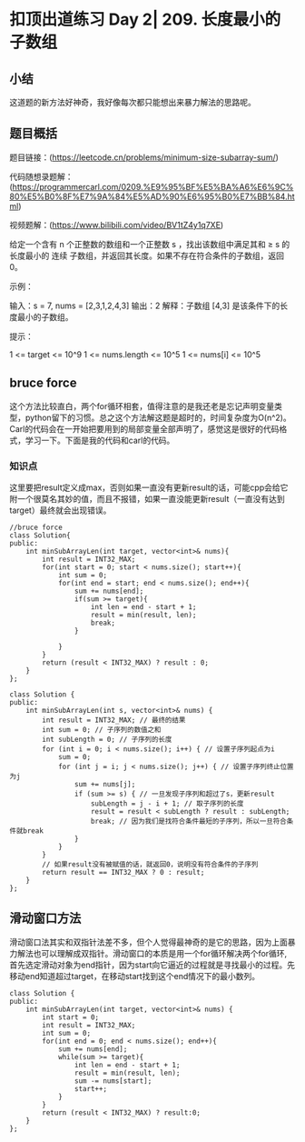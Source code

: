 # 扣顶出道练习 Day 2| 209. 长度最小的子数组
## 小结
这道题的新方法好神奇，我好像每次都只能想出来暴力解法的思路呢。

## 题目概括
题目链接：(https://leetcode.cn/problems/minimum-size-subarray-sum/)

代码随想录题解：(https://programmercarl.com/0209.%E9%95%BF%E5%BA%A6%E6%9C%80%E5%B0%8F%E7%9A%84%E5%AD%90%E6%95%B0%E7%BB%84.html)

视频题解：(https://www.bilibili.com/video/BV1tZ4y1q7XE)

给定一个含有 n 个正整数的数组和一个正整数 s ，找出该数组中满足其和 ≥ s 的长度最小的 连续 子数组，并返回其长度。如果不存在符合条件的子数组，返回 0。

示例：

输入：s = 7, nums = [2,3,1,2,4,3] 输出：2 解释：子数组 [4,3] 是该条件下的长度最小的子数组。

提示：

1 <= target <= 10^9
1 <= nums.length <= 10^5
1 <= nums[i] <= 10^5

## bruce force
这个方法比较直白，两个for循环相套，值得注意的是我还老是忘记声明变量类型，python留下的习惯。总之这个方法解这题是超时的，时间复杂度为O(n^2)。Carl的代码会在一开始把要用到的局部变量全部声明了，感觉这是很好的代码格式，学习一下。下面是我的代码和carl的代码。
### 知识点
这里要把result定义成max，否则如果一直没有更新result的话，可能cpp会给它附一个很莫名其妙的值，而且不报错，如果一直没能更新result（一直没有达到target）最终就会出现错误。
```
//bruce force
class Solution{
public:
    int minSubArrayLen(int target, vector<int>& nums){
        int result = INT32_MAX;
        for(int start = 0; start < nums.size(); start++){
            int sum = 0;
            for(int end = start; end < nums.size(); end++){
                sum += nums[end];
                if(sum >= target){
                    int len = end - start + 1;
                    result = min(result, len);
                    break;
                }

            }
        }
        return (result < INT32_MAX) ? result : 0;
    }
};
```
```
class Solution {
public:
    int minSubArrayLen(int s, vector<int>& nums) {
        int result = INT32_MAX; // 最终的结果
        int sum = 0; // 子序列的数值之和
        int subLength = 0; // 子序列的长度
        for (int i = 0; i < nums.size(); i++) { // 设置子序列起点为i
            sum = 0;
            for (int j = i; j < nums.size(); j++) { // 设置子序列终止位置为j
                sum += nums[j];
                if (sum >= s) { // 一旦发现子序列和超过了s，更新result
                    subLength = j - i + 1; // 取子序列的长度
                    result = result < subLength ? result : subLength;
                    break; // 因为我们是找符合条件最短的子序列，所以一旦符合条件就break
                }
            }
        }
        // 如果result没有被赋值的话，就返回0，说明没有符合条件的子序列
        return result == INT32_MAX ? 0 : result;
    }
};
```

## 滑动窗口方法
滑动窗口法其实和双指针法差不多，但个人觉得最神奇的是它的思路，因为上面暴力解法也可以理解成双指针。滑动窗口的本质是用一个for循环解决两个for循环, 首先选定滑动对象为end指针，因为start向它逼近的过程就是寻找最小的过程。先移动end知道超过target，在移动start找到这个end情况下的最小数列。

```
class Solution {
public:
    int minSubArrayLen(int target, vector<int>& nums) {
        int start = 0;
        int result = INT32_MAX;
        int sum = 0;
        for(int end = 0; end < nums.size(); end++){
            sum += nums[end];
            while(sum >= target){
                int len = end - start + 1;
                result = min(result, len);
                sum -= nums[start];
                start++;                
            }
        }
        return (result < INT32_MAX) ? result:0;
    }
};
```